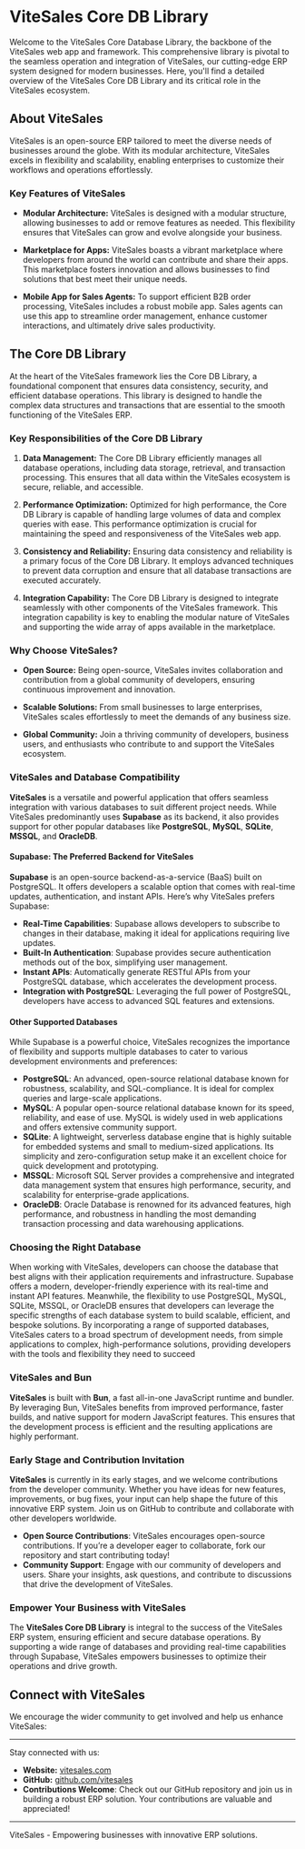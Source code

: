# ViteSales Core DB Library

Welcome to the ViteSales Core Database Library, the backbone of the ViteSales web app and framework. This comprehensive
library is pivotal to the seamless operation and integration of ViteSales, our cutting-edge ERP system designed for
modern businesses. Here, you'll find a detailed overview of the ViteSales Core DB Library and its critical role in the
ViteSales ecosystem.

## About ViteSales

ViteSales is an open-source ERP tailored to meet the diverse needs of businesses around the globe. With its modular
architecture, ViteSales excels in flexibility and scalability, enabling enterprises to customize their workflows and
operations effortlessly.

### Key Features of ViteSales

- **Modular Architecture:** ViteSales is designed with a modular structure, allowing businesses to add or remove
  features as needed. This flexibility ensures that ViteSales can grow and evolve alongside your business.

- **Marketplace for Apps:** ViteSales boasts a vibrant marketplace where developers from around the world can contribute
  and share their apps. This marketplace fosters innovation and allows businesses to find solutions that best meet their
  unique needs.

- **Mobile App for Sales Agents:** To support efficient B2B order processing, ViteSales includes a robust mobile app.
  Sales agents can use this app to streamline order management, enhance customer interactions, and ultimately drive
  sales productivity.

## The Core DB Library

At the heart of the ViteSales framework lies the Core DB Library, a foundational component that ensures data
consistency, security, and efficient database operations. This library is designed to handle the complex data structures
and transactions that are essential to the smooth functioning of the ViteSales ERP.

### Key Responsibilities of the Core DB Library

1. **Data Management:** The Core DB Library efficiently manages all database operations, including data storage,
   retrieval, and transaction processing. This ensures that all data within the ViteSales ecosystem is secure, reliable,
   and accessible.

2. **Performance Optimization:** Optimized for high performance, the Core DB Library is capable of handling large
   volumes of data and complex queries with ease. This performance optimization is crucial for maintaining the speed and
   responsiveness of the ViteSales web app.

3. **Consistency and Reliability:** Ensuring data consistency and reliability is a primary focus of the Core DB Library.
   It employs advanced techniques to prevent data corruption and ensure that all database transactions are executed
   accurately.

4. **Integration Capability:** The Core DB Library is designed to integrate seamlessly with other components of the
   ViteSales framework. This integration capability is key to enabling the modular nature of ViteSales and supporting
   the wide array of apps available in the marketplace.

### Why Choose ViteSales?

- **Open Source:** Being open-source, ViteSales invites collaboration and contribution from a global community of
  developers, ensuring continuous improvement and innovation.

- **Scalable Solutions:** From small businesses to large enterprises, ViteSales scales effortlessly to meet the demands
  of any business size.

- **Global Community:** Join a thriving community of developers, business users, and enthusiasts who contribute to and
  support the ViteSales ecosystem.

### ViteSales and Database Compatibility
**ViteSales** is a versatile and powerful application that offers seamless integration with various databases to suit different project needs. While ViteSales predominantly uses **Supabase** as its backend, it also provides support for other popular databases like **PostgreSQL**, **MySQL**, **SQLite**, **MSSQL**, and **OracleDB**.
#### Supabase: The Preferred Backend for ViteSales
**Supabase** is an open-source backend-as-a-service (BaaS) built on PostgreSQL. It offers developers a scalable option that comes with real-time updates, authentication, and instant APIs. Here’s why ViteSales prefers Supabase:
- **Real-Time Capabilities**: Supabase allows developers to subscribe to changes in their database, making it ideal for applications requiring live updates.
- **Built-In Authentication**: Supabase provides secure authentication methods out of the box, simplifying user management.
- **Instant APIs**: Automatically generate RESTful APIs from your PostgreSQL database, which accelerates the development process.
- **Integration with PostgreSQL**: Leveraging the full power of PostgreSQL, developers have access to advanced SQL features and extensions.

#### Other Supported Databases
While Supabase is a powerful choice, ViteSales recognizes the importance of flexibility and supports multiple databases to cater to various development environments and preferences:
- **PostgreSQL**: An advanced, open-source relational database known for robustness, scalability, and SQL-compliance. It is ideal for complex queries and large-scale applications.
- **MySQL**: A popular open-source relational database known for its speed, reliability, and ease of use. MySQL is widely used in web applications and offers extensive community support.
- **SQLite**: A lightweight, serverless database engine that is highly suitable for embedded systems and small to medium-sized applications. Its simplicity and zero-configuration setup make it an excellent choice for quick development and prototyping.
- **MSSQL**: Microsoft SQL Server provides a comprehensive and integrated data management system that ensures high performance, security, and scalability for enterprise-grade applications.
- **OracleDB**: Oracle Database is renowned for its advanced features, high performance, and robustness in handling the most demanding transaction processing and data warehousing applications.

### Choosing the Right Database
When working with ViteSales, developers can choose the database that best aligns with their application requirements and infrastructure. Supabase offers a modern, developer-friendly experience with its real-time and instant API features. Meanwhile, the flexibility to use PostgreSQL, MySQL, SQLite, MSSQL, or OracleDB ensures that developers can leverage the specific strengths of each database system to build scalable, efficient, and bespoke solutions.
By incorporating a range of supported databases, ViteSales caters to a broad spectrum of development needs, from simple applications to complex, high-performance solutions, providing developers with the tools and flexibility they need to succeed

### ViteSales and Bun
**ViteSales** is built with **Bun**, a fast all-in-one JavaScript runtime and bundler. By leveraging Bun, ViteSales benefits from improved performance, faster builds, and native support for modern JavaScript features. This ensures that the development process is efficient and the resulting applications are highly performant.
### Early Stage and Contribution Invitation
**ViteSales** is currently in its early stages, and we welcome contributions from the developer community. Whether you have ideas for new features, improvements, or bug fixes, your input can help shape the future of this innovative ERP system. Join us on GitHub to contribute and collaborate with other developers worldwide.
- **Open Source Contributions**: ViteSales encourages open-source contributions. If you’re a developer eager to collaborate, fork our repository and start contributing today!
- **Community Support**: Engage with our community of developers and users. Share your insights, ask questions, and contribute to discussions that drive the development of ViteSales.

### Empower Your Business with ViteSales
The **ViteSales Core DB Library** is integral to the success of the ViteSales ERP system, ensuring efficient and secure database operations. By supporting a wide range of databases and providing real-time capabilities through Supabase, ViteSales empowers businesses to optimize their operations and drive growth.
## Connect with ViteSales
We encourage the wider community to get involved and help us enhance ViteSales:

---

Stay connected with us:

- **Website:** [vitesales.com](https://vitesales.com)
- **GitHub:** [github.com/vitesales](https://github.com/vitesales)
- **Contributions Welcome**: Check out our GitHub repository and join us in building a robust ERP solution. Your contributions are valuable and appreciated!
---

ViteSales - Empowering businesses with innovative ERP solutions.
